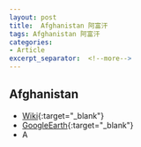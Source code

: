 ```yaml
---
layout: post
title:  Afghanistan 阿富汗
tags: Afghanistan 阿富汗 
categories:
- Article
excerpt_separator:  <!--more-->
---
```

## Afghanistan 
- [Wiki](https://zh.wikipedia.org/w/index.php?search=Afghanistan "Wiki"){:target="_blank"} 
- [GoogleEarth](https://earth.google.com/web/search/Afghanistan "GoogleEarth"){:target="_blank"} 
- A 

